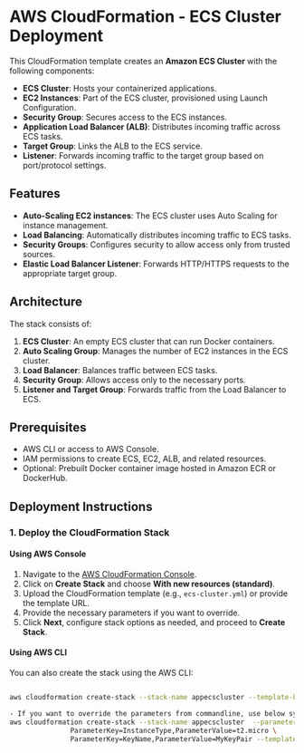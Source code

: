 # AWS CloudFormation - ECS Cluster Deployment

This CloudFormation template creates an **Amazon ECS Cluster** with the following components:
- **ECS Cluster**: Hosts your containerized applications.
- **EC2 Instances**: Part of the ECS cluster, provisioned using Launch Configuration.
- **Security Group**: Secures access to the ECS instances.
- **Application Load Balancer (ALB)**: Distributes incoming traffic across ECS tasks.
- **Target Group**: Links the ALB to the ECS service.
- **Listener**: Forwards incoming traffic to the target group based on port/protocol settings.

## Features
- **Auto-Scaling EC2 instances**: The ECS cluster uses Auto Scaling for instance management.
- **Load Balancing**: Automatically distributes incoming traffic to ECS tasks.
- **Security Groups**: Configures security to allow access only from trusted sources.
- **Elastic Load Balancer Listener**: Forwards HTTP/HTTPS requests to the appropriate target group.

## Architecture
The stack consists of:
1. **ECS Cluster**: An empty ECS cluster that can run Docker containers.
2. **Auto Scaling Group**: Manages the number of EC2 instances in the ECS cluster.
3. **Load Balancer**: Balances traffic between ECS tasks.
4. **Security Group**: Allows access only to the necessary ports.
5. **Listener and Target Group**: Forwards traffic from the Load Balancer to ECS.

## Prerequisites
- AWS CLI or access to AWS Console.
- IAM permissions to create ECS, EC2, ALB, and related resources.
- Optional: Prebuilt Docker container image hosted in Amazon ECR or DockerHub.

## Deployment Instructions

### 1. Deploy the CloudFormation Stack

#### Using AWS Console
1. Navigate to the [AWS CloudFormation Console](https://console.aws.amazon.com/cloudformation/).
2. Click on **Create Stack** and choose **With new resources (standard)**.
3. Upload the CloudFormation template (e.g., `ecs-cluster.yml`) or provide the template URL.
4. Provide the necessary parameters if you want to override.
5. Click **Next**, configure stack options as needed, and proceed to **Create Stack**.

#### Using AWS CLI
You can also create the stack using the AWS CLI:
```bash

aws cloudformation create-stack --stack-name appecscluster --template-body file://cftemplate.json --capabilities CAPABILITY_NAMED_IAM --profile  my-profile 

- If you want to override the parameters from commandline, use below syntax
aws cloudformation create-stack --stack-name appecscluster  --parameters ParameterKey=ClusterName,ParameterValue=MyECSCluster \
               ParameterKey=InstanceType,ParameterValue=t2.micro \
               ParameterKey=KeyName,ParameterValue=MyKeyPair --template-body file://cftemplate.json --capabilities CAPABILITY_NAMED_IAM --profile  my-profile 


